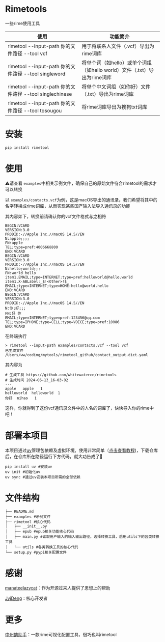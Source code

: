 # Rimetools

一些rime使用工具

| 使用                                                    | 功能简介                                                                 |
| ------------------------------------------------------- | ------------------------------------------------------------------------ |
| rimetool --input-path 你的文件路径 --tool vcf           | 用于将联系人文件（.vcf）导出为rime词库                                   |
| rimetool --input-path 你的文件路径 --tool singleword    | 将单个词（如hello）或单个词组（如hello world）文件（.txt）导出为rime词库 |
| rimetool --input-path 你的文件路径 --tool singlechinese | 将单个中文词组（如你好）文件（.txt）导出为rime词库                       |
| rimetool --input-path 你的文件路径 --tool tosougou      | 将rime词库导出为搜狗txt词库                                              |

# 安装

```
pip install rimetool
```

# 使用

⚠️请查看 `examples`中相关示例文件，确保自己的原始文件符合rimetool的需求才可以转换

以 `examples/contacts.vcf`为例，这是macOS导出的通讯录，我们希望将其中的名字转换成rime词库，从而实现某些国产输入法导入通讯录的功能

其内容如下，转换前请确认你的vcf文件格式与之相符

```
BEGIN:VCARD
VERSION:3.0
PRODID:-//Apple Inc.//macOS 14.5//EN
N:apple;;;;
FN:apple
TEL;type=pref:4006668800
END:VCARD
BEGIN:VCARD
VERSION:3.0
PRODID:-//Apple Inc.//macOS 14.5//EN
N:hello;world;;;
FN:world hello
item1.EMAIL;type=INTERNET;type=pref:helloworld@hello.world
item1.X-ABLabel:_$!<Other>!$_
EMAIL;type=INTERNET;type=HOME:hello@world.hello
END:VCARD
BEGIN:VCARD
VERSION:3.0
PRODID:-//Apple Inc.//macOS 14.5//EN
N:你;好;;;
FN:好 你
EMAIL;type=INTERNET;type=pref:123456@qq.com
TEL;type=IPHONE;type=CELL;type=VOICE;type=pref:10086
END:VCARD
```

在终端执行

```
> rimetool --input-path examples/contacts.vcf --tool vcf
已生成文件 /Users/ww/coding/mytools/rimetool_github/contact_output.dict.yaml
```

其内容为

```
# 生成工具 https://github.com/whitewatercn/rimetools
# 生成时间 2024-06-13_16-03-02
---
apple	apple	1
helloworld	helloworld	1
你好	nihao	1
```

这样，你就得到了这份vcf通讯录文件中的人名的词库了，快快导入你的rime中吧！

# 部署本项目

本项目通过[uv](https://docs.astral.sh/uv/)管理包依赖及虚拟环境，使用非常简单（[点击查看教程](https://forum.beginner.center/t/topic/2137))，下载仓库后，在仓库所在路径运行下方代码，就大功告成了🤟

```
pip install uv #安装uv
uv init #初始化uv
uv sync #通过uv安装本项目所需的全部依赖
```

# 文件结构

```.
├── README.md
├── examples #示例文件
├── rimetool #核心代码
│   ├── __init__.py
│   ├── epub #epub相关功能核心代码
│   ├── main.py #读取用户输入的输入输出路径，选择转换工具，启用utils下的各类转换工具
│   └── utils #各类转换工具的核心代码
└── setup.py #pypi相关配置文件
```

# 感谢

[manateelazycat](https://manateelazycat.github.io/)：作为开源过来人提供了思想上的帮助

[JyiDeng](https://github.com/JyiDeng)：核心开发者

# 更多

[中州韵助手](https://github.com/yanhuacuo/rimetool)：一款rime可视化配置工具，很巧也叫rimetool
